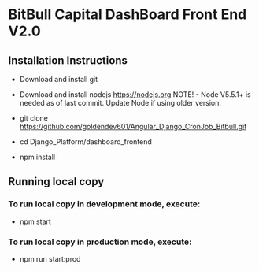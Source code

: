 #  BitBull Capital DashBoard Front End V2.0

## Installation Instructions

- Download and install git
- Download and install nodejs https://nodejs.org
NOTE! - Node V5.5.1+ is needed as of last commit. Update Node if using older version.

- git clone https://github.com/goldendev601/Angular_Django_CronJob_Bitbull.git
- cd Django_Platform/dashboard_frontend
- npm install

## Running local copy

### To run local copy in development mode, execute:
- npm start

### To run local copy in production mode, execute:
- npm run start:prod
